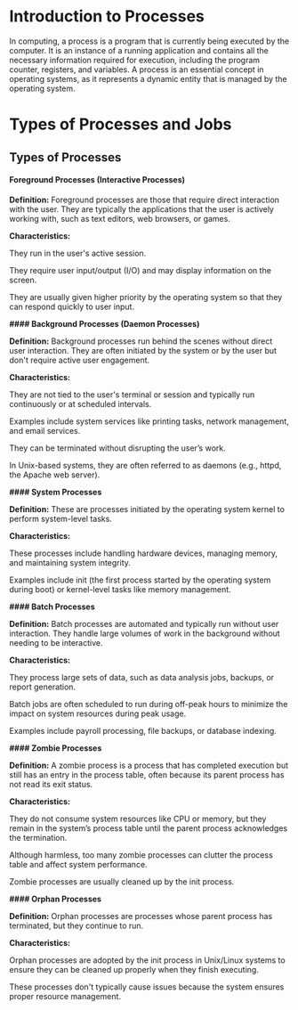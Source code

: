 # Introduction to Processes

In computing, a process is a program that is currently being executed by the computer. It is an instance of a running application and contains all the necessary information required for execution, including the program counter, registers, and variables. A process is an essential concept in operating systems, as it represents a dynamic entity that is managed by the operating system.

# Types of Processes and Jobs

## Types of Processes

#### Foreground Processes (Interactive Processes)

**Definition:** Foreground processes are those that require direct interaction with the user. They are typically the applications that the user is actively working with, such as text editors, web browsers, or games.

**Characteristics:**

They run in the user's active session.

They require user input/output (I/O) and may display information on the screen.

They are usually given higher priority by the operating system so that they can respond quickly to user input.

**#### Background Processes (Daemon Processes)**

**Definition:** Background processes run behind the scenes without direct user interaction. They are often initiated by the system or by the user but don't require active user engagement.

**Characteristics:**

They are not tied to the user's terminal or session and typically run continuously or at scheduled intervals.

Examples include system services like printing tasks, network management, and email services.

They can be terminated without disrupting the user’s work.

In Unix-based systems, they are often referred to as daemons (e.g., httpd, the Apache web server).

**#### System Processes**

**Definition:** These are processes initiated by the operating system kernel to perform system-level tasks.

**Characteristics:**

These processes include handling hardware devices, managing memory, and maintaining system integrity.

Examples include init (the first process started by the operating system during boot) or kernel-level tasks like memory management.

**#### Batch Processes**

**Definition:** Batch processes are automated and typically run without user interaction. They handle large volumes of work in the background without needing to be interactive.

**Characteristics:**

They process large sets of data, such as data analysis jobs, backups, or report generation.

Batch jobs are often scheduled to run during off-peak hours to minimize the impact on system resources during peak usage.

Examples include payroll processing, file backups, or database indexing.

**#### Zombie Processes**

**Definition:** A zombie process is a process that has completed execution but still has an entry in the process table, often because its parent process has not read its exit status.

**Characteristics:**

They do not consume system resources like CPU or memory, but they remain in the system’s process table until the parent process acknowledges the termination.

Although harmless, too many zombie processes can clutter the process table and affect system performance.

Zombie processes are usually cleaned up by the init process.

**#### Orphan Processes**

**Definition:** Orphan processes are processes whose parent process has terminated, but they continue to run.

**Characteristics:**

Orphan processes are adopted by the init process in Unix/Linux systems to ensure they can be cleaned up properly when they finish executing.

These processes don't typically cause issues because the system ensures proper resource management.

